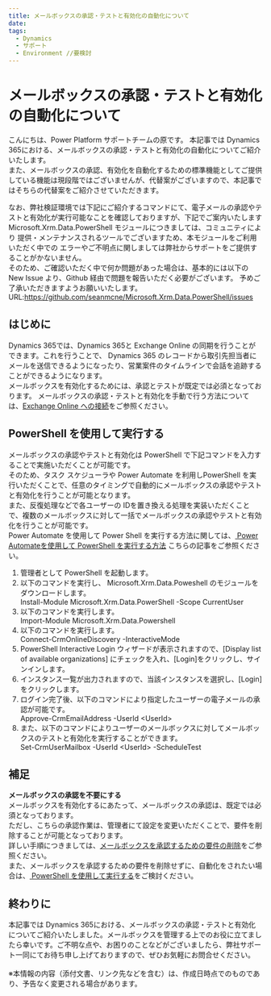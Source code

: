 ```yaml
---
title: メールボックスの承認・テストと有効化の自動化について
date: 
tags:
  - Dynamics
  - サポート
  - Environment //要検討
---
```


# メールボックスの承認・テストと有効化の自動化について

こんにちは、Power Platform サポートチームの原です。
本記事では Dynamics 365における、メールボックスの承認・テストと有効化の自動化についてご紹介いたします。<br>また、メールボックスの承認、有効化を自動化するための標準機能としてご提供している機能は現段階ではございませんが、代替案がございますので、本記事ではそちらの代替案をご紹介させていただきます。

なお、弊社検証環境では下記にご紹介するコマンドにて、電子メールの承認やテストと有効化が実行可能なことを確認しておりますが、下記でご案内いたします Microsoft.Xrm.Data.PowerShell モジュールにつきましては、コミュニティにより
提供・メンテナンスされるツールでございますため、本モジュールをご利用いただく中での
エラーやご不明点に関しましては弊社からサポートをご提供することがかないません。<br>
そのため、ご確認いただく中で何か問題があった場合は、基本的には以下の New Issue より、Github 経由で問題を報告いただく必要がございます。
予めご了承いただきますようお願いいたします。
URL:https://github.com/seanmcne/Microsoft.Xrm.Data.PowerShell/issues

## はじめに
Dynamics 365では、Dynamics 365と Exchange Online の同期を行うことができます。これを行うことで、 Dynamics 365 のレコードから取引先担当者にメールを送信できるようになったり、営業案件のタイムラインで会話を追跡することができるようになります。<br>
メールボックスを有効化するためには、承認とテストが既定では必須となっております。
メールボックスの承認・テストと有効化を手動で行う方法については、[Exchange Online への接続](https://learn.microsoft.com/ja-jp/power-platform/admin/connect-exchange-online)をご参照ください。<br>


<a id='anchor-powershell'></a>
## PowerShell を使用して実行する
メールボックスの承認やテストと有効化は PowerShell で下記コマンドを入力することで実施いただくことが可能です。<br>
そのため、タスク スケジューラや Power Automate を利用しPowerShell を実行いただくことで、任意のタイミングで自動的にメールボックスの承認やテストと有効化を行うことが可能となります。<br>また、反復処理などで各ユーザーの IDを置き換える処理を実装いただくことで、複数のメールボックスに対して一括でメールボックスの承認やテストと有効化を行うことが可能です。<br>Power Automate を使用して Power Shell を実行する方法に関しては、[ Power Automateを使用して PowerShell を実行する方法](https://jpdynamicscrm.github.io/blog/powerautomate/Execute-PowerShell/#:~:text=Azure%20%E4%B8%8A%E3%81%A7%20PowerShell%20%E3%82%84%20Python%20%E3%81%AA%E3%81%A9%E3%82%92%E5%AE%9F%E8%A1%8C%E3%81%99%E3%82%8B%E3%81%93%E3%81%A8%E3%81%8C%E3%81%A7%E3%81%8D%E3%82%8B%E6%A9%9F%E8%83%BD%E3%81%A7%E3%81%99%E3%80%82%20%E3%81%93%E3%81%AE%20Runbook,Forms%20%E3%81%A7%20Microsoft%20365%20%E7%AE%A1%E7%90%86%E3%82%BB%E3%83%B3%E3%82%BF%E3%83%BC%20%E3%81%AE%E3%83%AD%E3%83%BC%E3%83%AB%E7%94%B3%E8%AB%8B%E3%82%92%E8%A1%8C%E3%81%84%E3%80%81%E6%89%BF%E8%AA%8D%E3%81%95%E3%82%8C%E3%81%9F%E3%82%89%E3%80%81%20PowerShell%20%E3%81%A7%E3%83%AD%E3%83%BC%E3%83%AB%E4%BB%98%E4%B8%8E%E3%81%99%E3%82%8B)
こちらの記事をご参照ください。

1. 管理者として PowerShell を起動します。
2. 以下のコマンドを実行し、 Microsoft.Xrm.Data.Poweshell のモジュールをダウンロードします。<br>
Install-Module Microsoft.Xrm.Data.PowerShell -Scope CurrentUser
3. 以下のコマンドを実行します。<br>
Import-Module Microsoft.Xrm.Data.Powershell
4.	以下のコマンドを実行します。<br>
Connect-CrmOnlineDiscovery -InteractiveMode
5.	PowerShell Interactive Login ウィザードが表示されますので、[Display list of available organizations] にチェックを入れ、[Login]をクリックし、サインインします。
7.	インスタンス一覧が出力されますので、当該インスタンスを選択し、[Login] をクリックします。
8.	ログイン完了後、以下のコマンドにより指定したユーザーの電子メールの承認が可能です。<br>
Approve-CrmEmailAddress  -UserId \<UserId>
9.	また、以下のコマンドによりユーザーのメールボックスに対してメールボックスのテストと有効化を実行することができます。<br>
Set-CrmUserMailbox -UserId \<UserId>  -ScheduleTest

## 補足
__メールボックスの承認を不要にする__<br>
メールボックスを有効化するにあたって、メールボックスの承認は、既定では必須となっております。<br>
ただし、こちらの承認作業は、管理者にて設定を変更いただくことで、要件を削除することが可能となっております。<br>
詳しい手順につきましては、[メールボックスを承認するための要件の削除](https://learn.microsoft.com/ja-jp/power-platform/admin/connect-exchange-online#remove-the-requirement-to-approve-mailboxes)をご参照ください。<br>
また、メールボックスを承認するための要件を削除せずに、自動化をされたい場合は、[  PowerShell を使用して実行する](#anchor-powershell)をご検討ください。

## 終わりに
本記事では Dynamics 365における、メールボックスの承認・テストと有効化についてご紹介いたしました。メールボックスを管理する上でのお役に立てましたら幸いです。ご不明な点や、お困りのことなどがございましたら、弊社サポート一同にてお待ち申し上げておりますので、ぜひお気軽にお問合せください。<br><br>
※本情報の内容（添付文書、リンク先などを含む）は、作成日時点でのものであり、予告なく変更される場合があります。